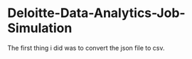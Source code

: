 # Deloitte-Data-Analytics-Job-Simulation

The first thing i did was to convert the json file to csv.